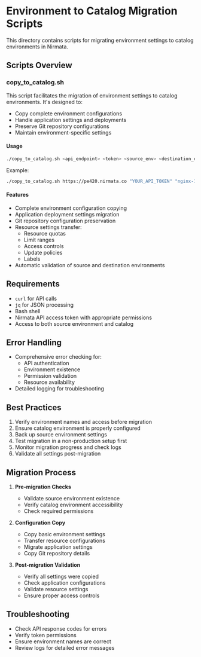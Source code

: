 # Environment to Catalog Migration Scripts

This directory contains scripts for migrating environment settings to catalog environments in Nirmata.

## Scripts Overview

### copy_to_catalog.sh

This script facilitates the migration of environment settings to catalog environments. It's designed to:
- Copy complete environment configurations
- Handle application settings and deployments
- Preserve Git repository configurations
- Maintain environment-specific settings

#### Usage
```bash
./copy_to_catalog.sh <api_endpoint> <token> <source_env> <destination_env>
```

Example:
```bash
./copy_to_catalog.sh https://pe420.nirmata.co "YOUR_API_TOKEN" "nginx-123-app-migration" "nginx-catalog"
```

#### Features
- Complete environment configuration copying
- Application deployment settings migration
- Git repository configuration preservation
- Resource settings transfer:
  - Resource quotas
  - Limit ranges
  - Access controls
  - Update policies
  - Labels
- Automatic validation of source and destination environments

## Requirements
- `curl` for API calls
- `jq` for JSON processing
- Bash shell
- Nirmata API access token with appropriate permissions
- Access to both source environment and catalog

## Error Handling
- Comprehensive error checking for:
  - API authentication
  - Environment existence
  - Permission validation
  - Resource availability
- Detailed logging for troubleshooting

## Best Practices
1. Verify environment names and access before migration
2. Ensure catalog environment is properly configured
3. Back up source environment settings
4. Test migration in a non-production setup first
5. Monitor migration progress and check logs
6. Validate all settings post-migration

## Migration Process
1. **Pre-migration Checks**
   - Validate source environment existence
   - Verify catalog environment accessibility
   - Check required permissions

2. **Configuration Copy**
   - Copy basic environment settings
   - Transfer resource configurations
   - Migrate application settings
   - Copy Git repository details

3. **Post-migration Validation**
   - Verify all settings were copied
   - Check application configurations
   - Validate resource settings
   - Ensure proper access controls

## Troubleshooting
- Check API response codes for errors
- Verify token permissions
- Ensure environment names are correct
- Review logs for detailed error messages 